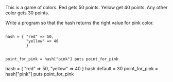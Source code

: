 This is a game of colors.
Red gets 50 points.
Yellow get 40 points.
Any other color gets 30 points.

Write a program so that the hash
returns the right value for
pink color.

<codeblock language="ruby" type="exercise" testMode="fixedInput">
<code>
hash = { "red" => 50,
         "yellow" => 40
         }

point_for_pink = hash["pink"]
puts point_for_pink
</code>

<solution>
hash = { "red" => 50,
         "yellow" => 40
         }
hash.default = 30
point_for_pink = hash["pink"]
puts point_for_pink
</solution>
</codeblock>
